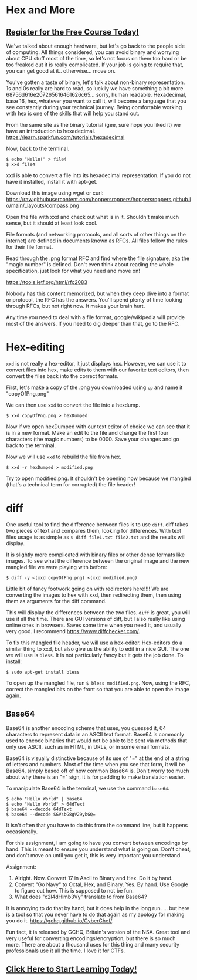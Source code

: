 # Hex and More
##  [Register for the Free Course Today!](https://roppers.thinkific.com/courses/computing-fundamentals)
We've talked about enough hardware, but let's go back to the people side of computing. All things considered, you can avoid binary and worrying about CPU stuff most of the time, so let's not focus on them too hard or be too freaked out it is really complicated. If your job is going to require that, you can get good at it.. otherwise... move on.

You've gotten a taste of binary, let's talk about non-binary representation. 1s and 0s really are hard to read, so luckily we have something a bit more 68756d616e207265616461626c65... sorry, human readable. Hexadecimal, base 16, hex, whatever you want to call it, will become a language that you see constantly during your technical journey. Being comfortable working with hex is one of the skills that will help you stand out. 

From the same site as the binary tutorial (gee, sure hope you liked it) we have an introduction to hexadecimal. <https://learn.sparkfun.com/tutorials/hexadecimal> 

Now, back to the terminal. 
```
$ echo "Hello!" > file4 
$ xxd file4
```

xxd is able to convert a file into its hexadecimal representation. If you do not have it installed, install it with apt-get. 

Download this image using wget or curl: <https://raw.githubusercontent.com/hoppersroppers/hoppersroppers.github.io/main/_layouts/compass.png> 

Open the file with xxd and check out what is in it. Shouldn't make much sense, but it should at least look cool. 

File formats (and networking protocols, and all sorts of other things on the internet) are defined in documents known as RFCs. All files follow the rules for their file format. 

Read through the .png format RFC and find where the file signature, aka the "magic number" is defined. Don't even think about reading the whole specification, just look for what you need and move on!

<https://tools.ietf.org/html/rfc2083>

Nobody has this content memorized, but when they deep dive into a format or protocol, the RFC has the answers. You'll spend plenty of time looking through RFCs, but not right now. It makes your brain hurt.

Any time you need to deal with a file format, google/wikipedia will provide most of the answers. If you need to dig deeper than that, go to the RFC. 

# Hex-editing 
```xxd``` is not really a hex-editor, it just displays hex. However, we can use it to convert files into hex, make edits to them with our favorite text editors, then convert the files back into the correct formats. 

First, let's make a copy of the .png you downloaded using ```cp``` and name it "copyOfPng.png"

We can then use ```xxd``` to convert the file into a hexdump. 

```
$ xxd copyOfPng.png > hexDumped
```

Now if we open hexDumped with our text editor of choice we can see that it is in a new format. Make an edit to the file and change the first four characters (the magic numbers) to be 0000. Save your changes and go back to the terminal. 

Now we will use ```xxd``` to rebuild the file from hex. 

```
$ xxd -r hexDumped > modified.png
```

Try to open modified.png. It shouldn't be opening now because we mangled (that's a technical term for corrupted) the file header! 


# diff

One useful tool to find the difference between files is to use ```diff```. diff takes two pieces of text and compares them, looking for differences. With text files usage is as simple as ```$ diff file1.txt file2.txt``` and the results will display. 

It is slightly more complicated with binary files or other dense formats like images. To see what the difference between the original image and the new mangled file we were playing with before:

```
$ diff -y <(xxd copyOfPng.png) <(xxd modified.png)  
```

Little bit of fancy footwork going on with redirectors here!!!! We are converting the images to hex with xxd, then redirecting them, then using them as arguments for the diff command. 

This will display the differences between the two files. ```diff``` is great, you will use it all the time. There are GUI versions of diff, but I also really like using online ones in browsers. Saves some time when you need it, and usually very good. I recommend <https://www.diffchecker.com/>.

To fix this mangled file header, we will use a hex-editor. Hex-editors do a similar thing to xxd, but also give us the ability to edit in a nice GUI. The one we will use is ```bless```. It is not particularly fancy but it gets the job done. To install: 

```
$ sudo apt-get install bless
```

To open up the mangled file, run ```$ bless modified.png```. Now, using the RFC, correct the mangled bits on the front so that you are able to open the image again. 


## Base64 

Base64 is another encoding scheme that uses, you guessed it, 64 characters to represent data in an ASCII text format. Base64 is commonly used to encode binaries that would not be able to be sent via methods that only use ASCII, such as in HTML, in URLs, or in some email formats. 

Base64 is visually distinctive because of its use of "=" at the end of a string of letters and numbers. Most of the time when you see that form, it will be Base64, simply based off of how common Base64 is. Don't worry too much about why there is an "=" sign, it is for padding to make translation easier. 

To manipulate Base64 in the terminal, we use the command ```base64```.

```
$ echo "Hello World" | base64 
$ echo "Hello World" > 64dText
$ base64 --decode 64dText
$ base64 --decode SGVsbG8gV29ybGQ=
``` 

It isn't often that you have to do this from the command line, but it happens occasionally. 

For this assignment, I am going to have you convert between encodings by hand. This is meant to ensure you understand what is going on. Don't cheat, and don't move on until you get it, this is very important you understand. 

Assignment: 


   1. Alright. Now. Convert 17 in Ascii to Binary and Hex. Do it by hand.
   2. Convert "Go Navy" to Octal, Hex, and Binary. Yes. By hand. Use Google to figure out how. This is supposed to not be fun. 
   3. What does "c2l4dHlmb3Vy" translate to from Base64?


It is annoying to do that by hand, but it does help in the long run. ... but here is a tool so that you never have to do that again as my apology for making you do it. <https://gchq.github.io/CyberChef/>. 

Fun fact, it is released by GCHQ, Britain's version of the NSA. Great tool and very useful for converting encodings/encryption, but there is so much more. There are about a thousand uses for this thing and many security professionals use it all the time. I love it for CTFs.


##  [Click Here to Start Learning Today!](https://roppers.thinkific.com/courses/computing-fundamentals)
